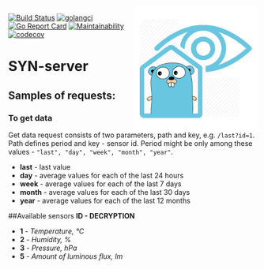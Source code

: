 <img align="right" width="250px" src="media/logo.png">

[![Build Status](https://travis-ci.com/syn-inc/server.svg?branch=master)](https://travis-ci.com/syn-inc/server)
[![golangci](https://golangci.com/badges/github.com/syn-inc/server.svg)](https://golangci.com/r/github.com/syn-inc/server)
[![Go Report Card](https://goreportcard.com/badge/github.com/syn-inc/server)](https://goreportcard.com/report/github.com/syn-inc/server)
[![Maintainability](https://api.codeclimate.com/v1/badges/1fd3631ebfa1173067c2/maintainability)](https://codeclimate.com/github/syn-inc/server/maintainability)
[![codecov](https://codecov.io/gh/syn-inc/server/branch/master/graph/badge.svg)](https://codecov.io/gh/syn-inc/server)



# SYN-server
## Samples of requests:
### To get data
Get data request consists of two parameters, path and key, e.g. `/last?id=1`. Path defines period and key - sensor id. 
Period might be only among these values - `"last", "day", "week", "month", "year"`.
- **last** - last value
- **day** - average values for each of the last 24 hours
- **week** - average values for each of the last 7 days
- **month** - average values for each of the last 30 days
- **year** - average values for each of the last 12 months

##Available sensors
 **ID - DECRYPTION**


- **1** - _Temperature, °C_
- **2** - _Humidity, %_
- **3** - _Pressure, hPa_
- **5** - _Amount of luminous flux, lm_

